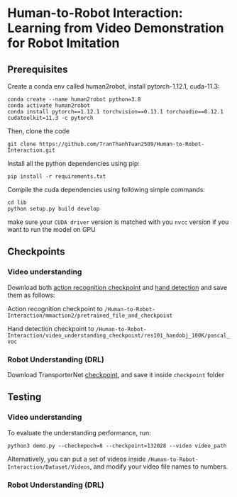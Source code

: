 # Human-to-Robot Interaction: Learning from Video Demonstration for Robot Imitation

## Prerequisites
Create a conda env called human2robot, install pytorch-1.12.1, cuda-11.3:
```
conda create --name human2robot python=3.8
conda activate human2robot
conda install pytorch==1.12.1 torchvision==0.13.1 torchaudio==0.12.1 cudatoolkit=11.3 -c pytorch
```
Then, clone the code
```
git clone https://github.com/TranThanhTuan2509/Human-to-Robot-Interaction.git

```
Install all the python dependencies using pip:
```
pip install -r requirements.txt
```
Compile the cuda dependencies using following simple commands:
```
cd lib
python setup.py build develop
```
make sure your `CUDA driver` version is matched with you `nvcc` version if you want to run the model on GPU

## Checkpoints
### Video understanding
Download both [action recognition checkpoint](https://drive.google.com/file/d/1oZpapQmfzchaC9-GR4uIrawlye-kXaVf/view?usp=drive_link) and [hand detection](https://drive.google.com/open?id=1H2tWsZkS7tDF8q1-jdjx6V9XrK25EDbE">faster_rcnn_1_8_132028.pth) and save them as follows:

Action recognition checkpoint to `/Human-to-Robot-Interaction/mmaction2/pretrained_file_and_checkpoint`

Hand detection checkpoint to `/Human-to-Robot-Interaction/video_understanding_checkpoint/res101_handobj_100K/pascal_voc`

### Robot Understanding (DRL)
Download TransporterNet [checkpoint](https://drive.google.com/file/d/1AqyG59GCJM6Hdr2XNkDOw3ePpkVGGr_T/view?usp=sharing), and save it inside `checkpoint` folder

## Testing
### Video understanding
To evaluate the understanding performance, run:
```
python3 demo.py --checkepoch=8 --checkpoint=132028 --video video_path
```
Alternatively, you can put a set of videos inside `/Human-to-Robot-Interaction/Dataset/Videos`, and modify your video file names to numbers.

### Robot Understanding (DRL)
